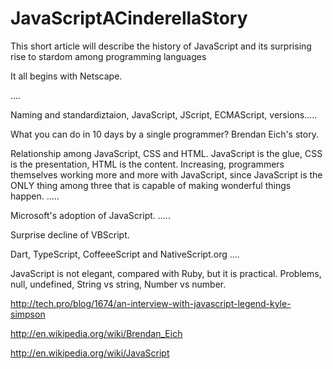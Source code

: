 # JavaScriptACinderellaStory
This short article will describe the history of JavaScript and its surprising rise to stardom among programming languages

It all begins with Netscape.

....

Naming and standardiztaion, JavaScript, JScript, ECMAScript, versions.....

What you can do in 10 days by a single programmer? Brendan Eich's story.


Relationship among JavaScript, CSS and HTML. JavaScript is the glue, CSS is the presentation, HTML is the content. Increasing, 
programmers themselves working more and more with JavaScript, since JavaScript is the ONLY thing among three that is capable
of making wonderful things happen. .....

Microsoft's adoption of JavaScript. .....

Surprise decline of VBScript.

Dart, TypeScript, CoffeeeScript and NativeScript.org ....

JavaScript is not elegant, compared with Ruby, but it is practical. Problems, null, undefined, String vs string, 
Number vs number.


http://tech.pro/blog/1674/an-interview-with-javascript-legend-kyle-simpson

http://en.wikipedia.org/wiki/Brendan_Eich


http://en.wikipedia.org/wiki/JavaScript

